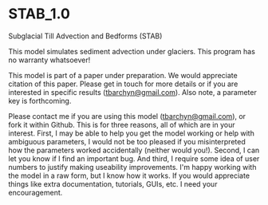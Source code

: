 # STAB_1.0
Subglacial Till Advection and Bedforms (STAB)

This model simulates sediment advection under glaciers. This program has no warranty whatsoever!

This model is part of a paper under preparation. We would appreciate citation of this paper. Please get in touch for more details or if you are interested in specific results (tbarchyn@gmail.com). Also note, a parameter key is forthcoming.

Please contact me if you are using this model (tbarchyn@gmail.com), or fork it within Github. This is for three reasons, all of which are in your interest. First, I may be able to help you get the model working or help with ambiguous parameters, I would not be too pleased if you misinterpreted how the parameters worked accidentally (neither would you!). Second, I can let you know if I find an important bug. And third, I require some idea of user numbers to justify making useability improvements. I'm happy working with the model in a raw form, but I know how it works. If you would appreciate things like extra documentation, tutorials, GUIs, etc. I need your encouragement.








